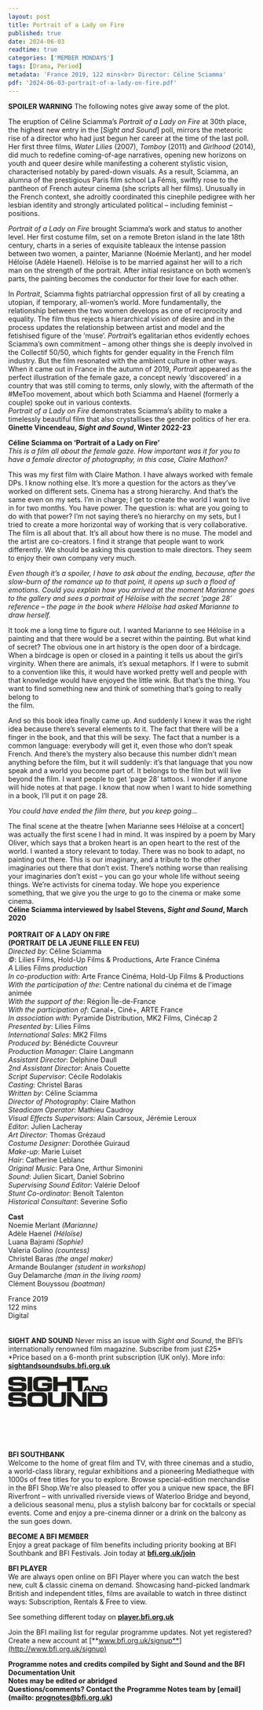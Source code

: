 ```yaml
---
layout: post
title: Portrait of a Lady on Fire
published: true
date: 2024-06-03
readtime: true
categories: ['MEMBER MONDAYS']
tags: [Drama, Period]
metadata: 'France 2019, 122 mins<br> Director: Céline Sciamma'
pdf: '2024-06-03-portrait-of-a-lady-on-fire.pdf'
---
```


**SPOILER WARNING** The following notes give away some of the plot.

The eruption of Céline Sciamma’s _Portrait of a Lady on Fire_ at 30th place, the highest new entry in the [_Sight and Sound_] poll, mirrors the meteoric rise of a director who had just begun her career at the time of the last poll. Her first three films, _Water Lilies_ (2007), _Tomboy_ (2011) and _Girlhood_ (2014), did much to redefine coming-of-age narratives, opening new horizons on youth and queer desire while manifesting a coherent stylistic vision, characterised notably by pared-down visuals. As a result, Sciamma, an alumna of the prestigious Paris film school La Fémis, swiftly rose to the pantheon of French auteur cinema (she scripts all her films). Unusually in the French context, she adroitly coordinated this cinephile pedigree with her lesbian identity and strongly articulated political – including feminist – positions.

_Portrait of a Lady on Fire_ brought Sciamma’s work and status to another level. Her first costume film, set on a remote Breton island in the late 18th century, charts in a series of exquisite tableaux the intense passion between two women, a painter, Marianne (Noémie Merlant), and her model Héloïse (Adèle Haenel). Héloïse is to be married against her will to a rich man on the strength of the portrait. After initial resistance on both women’s parts, the painting becomes the conductor for their love for each other.

In _Portrait_, Sciamma fights patriarchal oppression first of all by creating a utopian, if temporary, all-women’s world. More fundamentally, the relationship between the two women develops as one of reciprocity and equality. The film thus rejects a hierarchical vision of desire and in the process updates the relationship between artist and model and the fetishised figure of the ‘muse’. _Portrait_’s egalitarian ethos evidently echoes Sciamma’s own commitment – among other things she is deeply involved in the Collectif 50/50, which fights for gender equality in the French film industry. But the film resonated with the ambient culture in other ways. When it came out in France in the autumn of 2019, _Portrait_ appeared as the perfect illustration of the female gaze, a concept newly ‘discovered’ in a country that was still coming to terms, only slowly, with the aftermath of the #MeToo movement, about which both Sciamma and Haenel (formerly a couple) spoke out in various contexts.  
_Portrait of a Lady on Fire_ demonstrates Sciamma’s ability to make a timelessly beautiful film that also crystallises the gender politics of her era.  
**Ginette Vincendeau, _Sight and Sound_, Winter 2022-23**  

**Céline Sciamma on ‘Portrait of a Lady on Fire’**  
_This is a film all about the female gaze. How important was it for you to have a female director of photography, in this case, Claire Mathon?_

This was my first film with Claire Mathon. I have always worked with female DPs. I know nothing else. It’s more a question for the actors as they’ve worked on different sets. Cinema has a strong hierarchy. And that’s the same even on my sets. I’m in charge; I get to create the world I want to live in for two months. You have power. The question is: what are you going to do with that power? I’m not saying there’s no hierarchy on my sets, but I tried to create a more horizontal way of working that is very collaborative. The film is all about that. It’s all about how there is no muse. The model and the artist are co-creators. I find it strange that people want to work differently. We should be asking this question to male directors. They seem to enjoy their own company very much.

_Even though it’s a spoiler, I have to ask about the ending, because, after the slow-burn of the romance up to that point, it opens up such a flood of emotions. Could you explain how you arrived at the moment Marianne goes to the gallery and sees a portrait of Héloïse with the secret ‘page 28’ reference – the page in the book where Héloïse had asked Marianne to draw herself._

It took me a long time to figure out. I wanted Marianne to see Héloïse in a painting and that there would be a secret within the painting. But what kind of secret? The obvious one in art history is the open door of a birdcage. When a birdcage is open or closed in a painting it tells us about the girl’s virginity. When there are animals, it’s sexual metaphors. If I were to submit to a convention like this, it would have worked pretty well and people with that knowledge would have enjoyed the little wink. But that’s the thing. You want to find something new and think of something that’s going to really belong to  
the film.

And so this book idea finally came up. And suddenly I knew it was the right idea because there’s several elements to it. The fact that there will be a finger in the book, and that this will be sexy. The fact that a number is a common language: everybody will get it, even those who don’t speak French. And there’s the mystery also because this number didn’t mean anything before the film, but it will suddenly: it’s that language that you now speak and a world you become part of. It belongs to the film but will live beyond the film. I want people to get ‘page 28’ tattoos. I wonder if anyone will hide notes at that page. I know that now when I want to hide something in a book, I’ll put it on page 28.

_You could have ended the film there, but you keep going…_

The final scene at the theatre [when Marianne sees Héloïse at a concert] was actually the first scene I had in mind. It was inspired by a poem by Mary Oliver, which says that a broken heart is an open heart to the rest of the world. I wanted a story relevant to today. There was no book to adapt, no painting out there. This is our imaginary, and a tribute to the other imaginaries out there that don’t exist. There’s nothing worse than realising your imaginaries don’t exist – you can go your whole life without seeing things. We’re activists for cinema today. We hope you experience something, that we give you the urge to go to the cinema or make some cinema.  
**Céline Sciamma interviewed by Isabel Stevens, _Sight and Sound_, March 2020**  
<br>
**PORTRAIT OF A LADY ON FIRE<br>(PORTRAIT DE LA JEUNE FILLE EN FEU)**  
_Directed by_: Céline Sciamma  
_©_: Lilies Films, Hold-Up Films & Productions, Arte France Cinéma  
_A_ Lilies Films _production_  
_In co-production with_: Arte France Cinéma, Hold-Up Films & Productions  
_With the participation of the_: Centre national du cinéma et de l'image animée  
_With the support of the_: Région Île-de-France  
_With the participation of_: Canal+, Ciné+, ARTE France  
_In association with_: Pyramide Distribution, MK2 Films, Cinécap 2  
_Presented by_: Lilies Films  
_International Sales_: MK2 Films  
_Produced by_: Bénédicte Couvreur  
_Production Manager_: Claire Langmann  
_Assistant Director_: Delphine Daull  
_2nd Assistant Director_: Anais Couette  
_Script Supervisor_: Cécile Rodolakis  
_Casting_: Christel Baras  
_Written by_: Céline Sciamma  
_Director of Photography_: Claire Mathon  
_Steadicam Operator_: Mathieu Caudroy  
_Visual Effects Supervisors_: Alain Carsoux, Jérémie Leroux  
_Editor_: Julien Lacheray  
_Art Director_: Thomas Grézaud  
_Costume Designer_: Dorothée Guiraud  
_Make-up_: Marie Luiset  
_Hair_: Catherine Leblanc  
_Original Music_: Para One, Arthur Simonini  
_Sound_: Julien Sicart, Daniel Sobrino  
_Supervising Sound Editor_: Valérie Deloof  
_Stunt Co-ordinator_: Benoît Talenton  
_Historical Consultant_: Severine Sofio

**Cast**  
Noemie Merlant _(Marianne)_  
Adèle Haenel _(Héloïse)_  
Luana Bajrami _(Sophie)_  
Valeria Golino _(countess)_  
Christel Baras _(the angel maker)_  
Armande Boulanger _(student in workshop)_  
Guy Delamarche _(man in the living room)_  
Clément Bouyssou _(boatman)_  

France 2019  
122 mins  
Digital  
<br>
<br>
**SIGHT AND SOUND**
Never miss an issue with _Sight and Sound_, the BFI’s internationally renowned film magazine. Subscribe from just £25*<br>
*Price based on a 6-month print subscription (UK only). More info: [**sightandsoundsubs.bfi.org.uk**](https://sightandsoundsubs.bfi.org.uk/subscribe)

<img style="float: left;" src="/img/sight-and-sound.jpg" width="40%" height="40%"><br><br><br><br><br><br><br><br>

**BFI SOUTHBANK**  
Welcome to the home of great film and TV, with three cinemas and a studio, a world-class library, regular exhibitions and a pioneering Mediatheque with 1000s of free titles for you to explore. Browse special-edition merchandise in the BFI Shop.We&#39;re also pleased to offer you a unique new space, the BFI Riverfront – with unrivalled riverside views of Waterloo Bridge and beyond, a delicious seasonal menu, plus a stylish balcony bar for cocktails or special events. Come and enjoy a pre-cinema dinner or a drink on the balcony as the sun goes down.  

**BECOME A BFI MEMBER**  
Enjoy a great package of film benefits including priority booking at BFI Southbank and BFI Festivals. Join today at [**bfi.org.uk/join**](http://www.bfi.org.uk/join)  

**BFI PLAYER**  
 We are always open online on BFI Player where you can watch the best new, cult &amp; classic cinema on demand. Showcasing hand-picked landmark British and independent titles, films are available to watch in three distinct ways: Subscription, Rentals &amp; Free to view.  

See something different today on [**player.bfi.org.uk**](https://player.bfi.org.uk)  

Join the BFI mailing list for regular programme updates. Not yet registered? Create a new account at [**www.bfi.org.uk/signup**](http://www.bfi.org.uk/signup)

**Programme notes and credits compiled by Sight and Sound and the BFI Documentation Unit  
Notes may be edited or abridged  
Questions/comments? Contact the Programme Notes team by [email](mailto: prognotes@bfi.org.uk)**
<!--stackedit_data:
eyJoaXN0b3J5IjpbLTg0NTQ1MTI0OF19
-->
